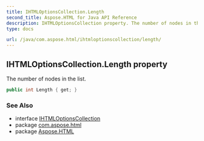 ```yaml
---
title: IHTMLOptionsCollection.Length
second_title: Aspose.HTML for Java API Reference
description: IHTMLOptionsCollection property. The number of nodes in the list
type: docs

url: /java/com.aspose.html/ihtmloptionscollection/length/
---
```

## IHTMLOptionsCollection.Length property

The number of nodes in the list.

```java
public int Length { get; }
```

### See Also

* interface [IHTMLOptionsCollection](../)
* package [com.aspose.html](../../../com.aspose.html/)
* package [Aspose.HTML](../../../)

